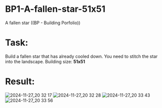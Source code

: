 # BP1-A-fallen-star-51x51
A fallen star
((BP - Building Porfolio))

# Task:
Build a fallen star that has already cooled down. You need to stitch the star into the landscape. Building size: **51x51**

# Result:
![2024-11-27_20 32 17](https://github.com/user-attachments/assets/2c6d0363-1a0a-4ac0-a69c-ce3a88f37027)
![2024-11-27_20 32 28](https://github.com/user-attachments/assets/753d3025-3882-4336-8362-136a52d553d0)
![2024-11-27_20 33 43](https://github.com/user-attachments/assets/6b629769-10e0-424a-9960-98f997b51470)
![2024-11-27_20 33 56](https://github.com/user-attachments/assets/91317b7f-c5a9-499f-b4fb-6976c3dc6984)
